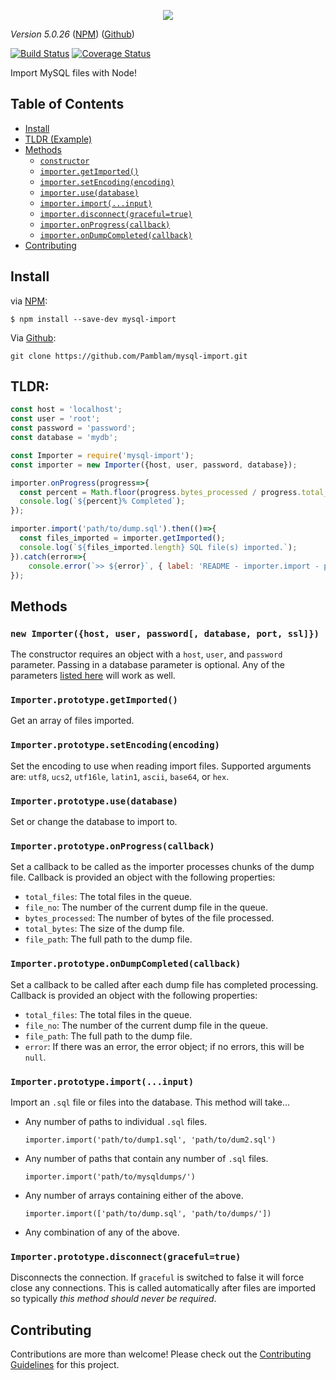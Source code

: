 

<p align="center">
	<img src='https://i.imgur.com/AOfuTLA.png'>
</p>

*Version 5.0.26* ([NPM](https://www.npmjs.com/package/mysql-import)) ([Github](https://github.com/Pamblam/mysql-import/))

[![Build Status](https://api.travis-ci.org/Pamblam/mysql-import.svg?branch=master)](https://travis-ci.org/Pamblam/mysql-import/) [![Coverage Status](https://coveralls.io/repos/github/Pamblam/mysql-import/badge.svg?branch=master)](https://coveralls.io/github/Pamblam/mysql-import?branch=master)

Import MySQL files with Node!

## Table of Contents

 - [Install](#install)
 - [TLDR (Example)](#tldr)
 - [Methods](#methods)
   - [`constructor`](#new-importerhost-user-password-database)
   - [`importer.getImported()`](#importerprototypegetimported)
   - [`importer.setEncoding(encoding)`](#importerprototypesetencodingencoding)
   - [`importer.use(database)`](#importerprototypeusedatabase)
   - [`importer.import(...input)`](#importerprototypeimportinput)
   - [`importer.disconnect(graceful=true)`](#importerprototypedisconnectgracefultrue)
   - [`importer.onProgress(callback)`](#importerprototypeonprogresscallback)
   - [`importer.onDumpCompleted(callback)`](#importerprototypeondumpcompletedcallback)
 - [Contributing](#contributing)

## Install
via  [NPM](https://www.npmjs.com/package/mysql-import):
```
$ npm install --save-dev mysql-import
```
Via [Github](https://github.com/Pamblam/mysql-import/):
```
git clone https://github.com/Pamblam/mysql-import.git
```

## TLDR:

```js
const host = 'localhost';
const user = 'root';
const password = 'password';
const database = 'mydb';

const Importer = require('mysql-import');
const importer = new Importer({host, user, password, database});

importer.onProgress(progress=>{
  const percent = Math.floor(progress.bytes_processed / progress.total_bytes * 10000) / 100;
  console.log(`${percent}% Completed`);
});

importer.import('path/to/dump.sql').then(()=>{
  const files_imported = importer.getImported();
  console.log(`${files_imported.length} SQL file(s) imported.`);
}).catch(error=>{
	console.error(`>> ${error}`, { label: 'README - importer.import - path/to/dump.sql - catch - error' });
});
```
## Methods

### `new Importer({host, user, password[, database, port, ssl]})`

The constructor requires an object with a `host`, `user`, and `password` parameter. Passing in a database parameter is optional. Any of the parameters [listed here](https://github.com/mysqljs/mysql#connection-options) will work as well.

### `Importer.prototype.getImported()`

Get an array of files imported.

### `Importer.prototype.setEncoding(encoding)`

Set the encoding to use when reading import files. Supported arguments are: `utf8`, `ucs2`, `utf16le`, `latin1`, `ascii`, `base64`, or `hex`.

### `Importer.prototype.use(database)`

Set or change the database to import to.

### `Importer.prototype.onProgress(callback)`

Set a callback to be called as the importer processes chunks of the dump file. Callback is provided an object with the following properties:

 - `total_files`: The total files in the queue.
 - `file_no`: The number of the current dump file in the queue.
 - `bytes_processed`: The number of bytes of the file processed.
 - `total_bytes`: The size of the dump file.
 - `file_path`: The full path to the dump file.

### `Importer.prototype.onDumpCompleted(callback)`

Set a callback to be called after each dump file has completed processing. Callback is provided an object with the following properties:

 - `total_files`: The total files in the queue.
 - `file_no`: The number of the current dump file in the queue.
 - `file_path`: The full path to the dump file.
 - `error`: If there was an error, the error object; if no errors, this will be `null`.

### `Importer.prototype.import(...input)`

Import an `.sql` file or files into the database. This method will take...

 - Any number of paths to individual `.sql` files.
   ```
   importer.import('path/to/dump1.sql', 'path/to/dum2.sql')
   ```
 - Any number of paths that contain any number of `.sql` files.
   ```
   importer.import('path/to/mysqldumps/')
   ```
 - Any number of arrays containing either of the above.
   ```
   importer.import(['path/to/dump.sql', 'path/to/dumps/'])
   ```
 - Any combination of any of the above.

### `Importer.prototype.disconnect(graceful=true)`

Disconnects the connection. If `graceful` is switched to false it will force close any connections. This is called automatically after files are imported so typically *this method should never be required*.

## Contributing

Contributions are more than welcome! Please check out the [Contributing Guidelines](https://github.com/Pamblam/mysql-import/blob/master/CONTRIBUTING.md) for this project.
